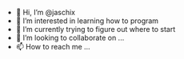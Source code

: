- 👋 Hi, I’m @jaschix
- 👀 I’m interested in learning how to program
- 🌱 I’m currently trying to figure out where to start
- 💞️ I’m looking to collaborate on ...
- 📫 How to reach me ...

<!---
jaschix/jaschix is a ✨ special ✨ repository because its `README.md` (this file) appears on your GitHub profile.
You can click the Preview link to take a look at your changes.
--->
